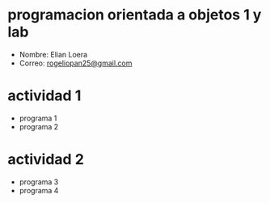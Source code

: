 # programacion orientada a objetos 1 y lab 

- Nombre: Elian Loera 
- Correo: rogeliopan25@gmail.com

# actividad 1

- programa 1 
- programa 2

# actividad 2

- programa 3 
- programa 4 
